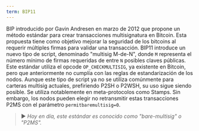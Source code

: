 ```yaml
---
term: BIP11
---
```


BIP introducido por Gavin Andresen en marzo de 2012 que propone un método estándar para crear transacciones multisignatura en Bitcoin. Esta propuesta tiene como objetivo mejorar la seguridad de los bitcoins al requerir múltiples firmas para validar una transacción. BIP11 introduce un nuevo tipo de script, denominado "multisig M-de-N", donde `M` representa el número mínimo de firmas requeridas de entre `N` posibles claves públicas. Este estándar utiliza el opcode `OP_CHECKMULTISIG`, ya existente en Bitcoin, pero que anteriormente no cumplía con las reglas de estandarización de los nodos. Aunque este tipo de script ya no se utiliza comúnmente para carteras multisig actuales, prefiriendo P2SH o P2WSH, su uso sigue siendo posible. Se utiliza notablemente en meta-protocolos como Stamps. Sin embargo, los nodos pueden elegir no retransmitir estas transacciones P2MS con el parámetro `permitbaremultisig=0`.

> ► *Hoy en día, este estándar es conocido como "bare-multisig" o "P2MS".*